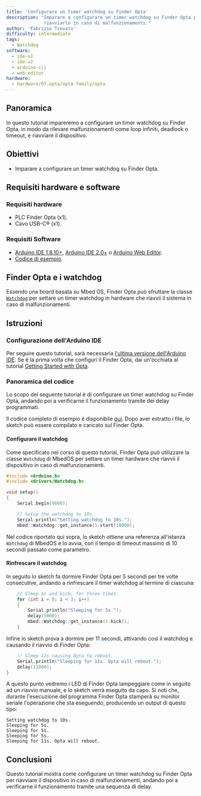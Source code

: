 ```yaml
---
title: 'Configurare un timer watchdog su Finder Opta'
description: "Imparare a configurare un timer watchdog su Finder Opta per
              riavviarlo in caso di malfunzionamenti."
author: 'Fabrizio Trovato'
difficulty: intermediate
tags:
  - Watchdog
software:
  - ide-v1
  - ide-v2
  - arduino-cli
  - web-editor
hardware:
  - hardware/07.opta/opta-family/opta
---
```


## Panoramica

In questo tutorial impareremo a configurare un timer watchdog su Finder Opta,
in modo da rilevare malfunzionamenti come loop infiniti, deadlock o timeout, e
riavviare il dispositivo.

## Obiettivi

* Imparare a configurare un timer watchdog su Finder Opta.

## Requisiti hardware e software

### Requisiti hardware

* PLC Finder Opta (x1).
* Cavo USB-C® (x1).

### Requisiti Software

* [Arduino IDE 1.8.10+](https://www.arduino.cc/en/software), [Arduino IDE
2.0+](https://www.arduino.cc/en/software) o [Arduino Web
Editor](https://create.arduino.cc/editor).
* [Codice di esempio](assets/OptaWatchdog.zip).

## Finder Opta e i watchdog

Essendo una board basata su Mbed OS, Finder Opta può sfruttare la classe
[`Watchdog`](https://os.mbed.com/docs/mbed-os/v6.16/apis/watchdog.html) per
settare un timer watchdog in hardware che riavvii il sistema in caso di
malfunzionamenti.

## Istruzioni

### Configurazione dell'Arduino IDE

Per seguire questo tutorial, sarà necessaria [l'ultima versione dell'Arduino
IDE](https://www.arduino.cc/en/software). Se è la prima volta che configuri il
Finder Opta, dai un'occhiata al tutorial [Getting Started with
Opta](/tutorials/opta/getting-started).

### Panoramica del codice

Lo scopo del seguente tutorial è di configurare un timer watchdog su Finder
Opta, andando poi a verificarne il funzionamento tramite dei delay programmati.

Il codice completo di esempio è disponibile [qui](assets/OptaWatchdog.zip).
Dopo aver estratto i file, lo sketch può essere compilato e caricato sul Finder
Opta.

#### Configurare il watchdog

Come specificato nel corso di questo tutorial, Finder Opta può utilizzare la
classe `Watchdog` di MbedOS per settare un timer hardware che riavvii il
dispositivo in caso di malfunzionamenti.

```cpp
#include <Arduino.h>
#include <drivers/Watchdog.h>

void setup()
{
    Serial.begin(9600);

    // Setup the watchdog to 10s.
    Serial.println("Setting watchdog to 10s.");
    mbed::Watchdog::get_instance().start(10000);
```

Nel codice riportato qui sopra, lo sketch ottiene una referenza all'istanza
`Watchdog` di MbedOS e lo avvia, con il tempo di timeout massimo di 10 secondi
passato come parametro.

#### Rinfrescare il watchdog

In seguito lo sketch fa dormire Finder Opta per 5 secondi per tre volte
consecutive, andando a rinfrescare il timer watchdog al termine di ciascuna:

```cpp
    // Sleep 5s and kick, for three times.
    for (int i = 0; i < 3; i++)
    {
        Serial.println("Sleeping for 5s.");
        delay(5000);
        mbed::Watchdog::get_instance().kick();
    }
```

Infine lo sketch prova a dormire per 11 secondi, attivando così il watchdog e
causando il riavvio di Finder Opta:

```cpp
    // Sleep 11s causing Opta to reboot.
    Serial.println("Sleeping for 11s. Opta will reboot.");
    delay(11000);
}
```

A questo punto vedremo i LED di Finder Opta lampeggiare come in seguito ad un
riavvio manuale, e lo sketch verrà eseguito da capo. Si noti che, durante
l'esecuzione del programma Finder Opta stamperà su monitor seriale l'operazione
che sta eseguendo, producendo un output di questo tipo:

```text
Setting watchdog to 10s.
Sleeping for 5s.
Sleeping for 5s.
Sleeping for 5s.
Sleeping for 11s. Opta will reboot.
```

## Conclusioni

Questo tutorial mostra come configurare un timer watchdog su Finder Opta per
riavviare il dispositivo in caso di malfunzionamenti, andando poi a verificarne
il funzionamento tramite una sequenza di delay.
